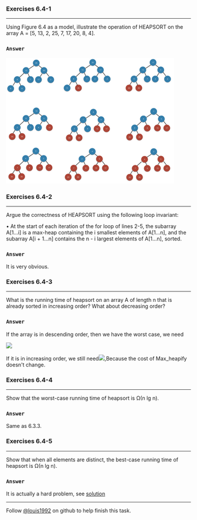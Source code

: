 ### Exercises 6.4-1
***
Using Figure 6.4 as a model, illustrate the operation of HEAPSORT on the array A = [5, 13, 2, 25, 7, 17, 20, 8, 4].



### `Answer`
![](./repo/s4/1.png)


### Exercises 6.4-2
***
Argue the correctness of HEAPSORT using the following loop invariant:

• At the start of each iteration of the for loop of lines 2-5, the subarray A[1...i] is a max-heap containing the i smallest elements of A[1...n], and the subarray A[i + 1...n] contains the n - i largest elements of A[1...n], sorted.


### `Answer`
It is very obvious.

### Exercises 6.4-3
***
What is the running time of heapsort on an array A of length n that is already sorted in increasing order? What about decreasing order?

### `Answer`
If the array is in descending order, then we have the worst case, we need

![](http://latex.codecogs.com/gif.latex?%20\\sum_{i%20=%201}^{n}\\lg{i}%20=%20\\lg{n!}%20=%20\\Theta\(n\\lg{n}\)%20)

If it is in increasing order, we still need![](http://latex.codecogs.com/gif.latex?\\Theta\(n\\lg{n}\)%20),Because the cost of Max_heapify doesn't change.


### Exercises 6.4-4
***
Show that the worst-case running time of heapsort is Ω(n lg n).

### `Answer`
Same as 6.3.3.

### Exercises 6.4-5
***
Show that when all elements are distinct, the best-case running time of heapsort is Ω(n lg n).

### `Answer`
It is actually a hard problem, see [solution](http://stackoverflow.com/questions/4589988/lower-bound-on-heapsort)

***
Follow [@louis1992](https://github.com/gzc) on github to help finish this task.

